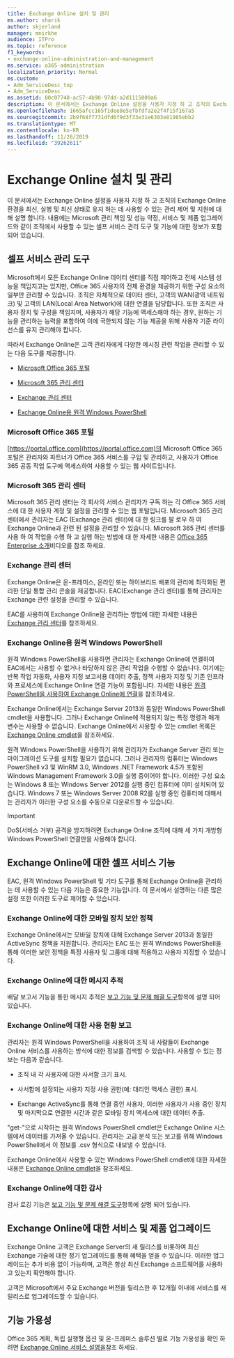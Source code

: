 ```yaml
---
title: Exchange Online 설치 및 관리
ms.author: sharik
author: skjerland
manager: mnirkhe
audience: ITPro
ms.topic: reference
f1_keywords:
- exchange-online-administration-and-management
ms.service: o365-administration
localization_priority: Normal
ms.custom:
- Adm_ServiceDesc_top
- Adm_ServiceDesc
ms.assetid: 80c07748-ac57-4b90-97dd-a2d1115009a6
description: 이 문서에서는 Exchange Online 설정을 사용자 지정 하 고 조직의 Exchange Online 환경을 최신, 실행 및 최신 상태로 유지 하는 데 사용할 수 있는 관리 제어 및 지원에 대해 설명 합니다. 내용에는 Microsoft 관리 책임 및 성능 약정, 서비스 및 제품 업그레이드와 같이 조직에서 사용할 수 있는 셀프 서비스 관리 도구 및 기능에 대한 정보가 포함되어 있습니다.
ms.openlocfilehash: 1665afcc165f1dee8e5efbfdfa2e2f4f15f167a5
ms.sourcegitcommit: 2b9f68f7731dfd6f9d3f33e31e6303e81985ebb2
ms.translationtype: MT
ms.contentlocale: ko-KR
ms.lasthandoff: 11/26/2019
ms.locfileid: "39262611"
---
```

# <a name="exchange-online-setup-and-administration"></a>Exchange Online 설치 및 관리

이 문서에서는 Exchange Online 설정을 사용자 지정 하 고 조직의 Exchange Online 환경을 최신, 실행 및 최신 상태로 유지 하는 데 사용할 수 있는 관리 제어 및 지원에 대해 설명 합니다. 내용에는 Microsoft 관리 책임 및 성능 약정, 서비스 및 제품 업그레이드와 같이 조직에서 사용할 수 있는 셀프 서비스 관리 도구 및 기능에 대한 정보가 포함되어 있습니다.
  
## <a name="self-service-administration-tools"></a>셀프 서비스 관리 도구

Microsoft에서 모든 Exchange Online 데이터 센터를 직접 제어하고 전체 시스템 성능을 책임지고는 있지만, Office 365 사용자의 전체 환경을 제공하기 위한 구성 요소의 일부만 관리할 수 있습니다. 조직은 자체적으로 데이터 센터, 고객의 WAN(광역 네트워크) 및 고객의 LAN(Local Area Network)에 대한 연결을 담당합니다. 또한 조직은 사용자 장치 및 구성을 책임지며, 사용자가 해당 기능에 액세스해야 하는 경우, 원하는 기능을 관리하는 능력을 포함하여 이에 국한되지 않는 기능 제공을 위해 사용자 기준 라이선스를 유지 관리해야 합니다.
  
따라서 Exchange Online은 고객 관리자에게 다양한 메시징 관련 작업을 관리할 수 있는 다음 도구를 제공합니다.
  
- [Microsoft Office 365 포털](exchange-online-setup-and-administration.md#microsoft-office-365-portal)
    
- [Microsoft 365 관리 센터](#microsoft-365-admin-center)
    
- [Exchange 관리 센터](exchange-online-setup-and-administration.md#exchange-admin-center)
    
- [Exchange Online용 원격 Windows PowerShell](exchange-online-setup-and-administration.md#remote-windows-powershell-for-exchange-online)
    
### <a name="microsoft-office-365-portal"></a>Microsoft Office 365 포털

[https://portal.office.com](https://portal.office.com)의 Microsoft Office 365 포털은 관리자와 파트너가 Office 365 서비스를 구입 및 관리하고, 사용자가 Office 365 공동 작업 도구에 액세스하여 사용할 수 있는 웹 사이트입니다.
  
### <a name="microsoft-365-admin-center"></a>Microsoft 365 관리 센터

Microsoft 365 관리 센터는 각 회사의 서비스 관리자가 구독 하는 각 Office 365 서비스에 대 한 사용자 계정 및 설정을 관리할 수 있는 웹 포털입니다. Microsoft 365 관리 센터에서 관리자는 EAC (Exchange 관리 센터)에 대 한 링크를 팔 로우 하 여 Exchange Online과 관련 된 설정을 관리할 수 있습니다. Microsoft 365 관리 센터를 사용 하 여 작업을 수행 하 고 실행 하는 방법에 대 한 자세한 내용은 [Office 365 Enterprise 소개](https://go.microsoft.com/fwlink/p/?LinkId=271806)비디오를 참조 하세요.
  
### <a name="exchange-admin-center"></a>Exchange 관리 센터

Exchange Online은 온-프레미스, 온라인 또는 하이브리드 배포의 관리에 최적화된 편리한 단일 통합 관리 콘솔을 제공합니다. EAC(Exchange 관리 센터)를 통해 관리자는 Exchange 관련 설정을 관리할 수 있습니다.
  
EAC를 사용하여 Exchange Online을 관리하는 방법에 대한 자세한 내용은 [Exchange 관리 센터](https://go.microsoft.com/fwlink/p/?LinkId=271807)를 참조하세요.
  
### <a name="remote-windows-powershell-for-exchange-online"></a>Exchange Online용 원격 Windows PowerShell

원격 Windows PowerShell을 사용하면 관리자는 Exchange Online에 연결하여 EAC에서는 사용할 수 없거나 타당하지 않은 관리 작업을 수행할 수 없습니다. 여기에는 반복 작업 자동화, 사용자 지정 보고서용 데이터 추출, 정책 사용자 지정 및 기존 인프라와 프로세스에 Exchange Online 연결 기능이 포함됩니다. 자세한 내용은 [원격 PowerShell을 사용하여 Exchange Online에 연결](https://go.microsoft.com/fwlink/p/?LinkId=308994)을 참조하세요.
  
Exchange Online에서는 Exchange Server 2013과 동일한 Windows PowerShell cmdlet을 사용합니다. 그러나 Exchange Online에 적용되지 않는 특정 명령과 매개 변수는 사용할 수 없습니다. Exchange Online에서 사용할 수 있는 cmdlet 목록은 [Exchange Online cmdlet](https://go.microsoft.com/fwlink/p/?LinkId=271808)을 참조하세요.
  
원격 Windows PowerShell을 사용하기 위해 관리자가 Exchange Server 관리 또는 마이그레이션 도구를 설치할 필요가 없습니다. 그러나 관리자의 컴퓨터는 Windows PowerShell v3 및 WinRM 3.0, Windows .NET Framework 4.5가 포함된 Windows Management Framework 3.0을 실행 중이어야 합니다. 이러한 구성 요소는 Windows 8 또는 Windows Server 2012를 실행 중인 컴퓨터에 이미 설치되어 있습니다. Windows 7 또는 Windows Server 2008 R2를 실행 중인 컴퓨터에 대해서는 관리자가 이러한 구성 요소를 수동으로 다운로드할 수 있습니다.
  
> [!IMPORTANT]
> DoS(서비스 거부) 공격을 방지하려면 Exchange Online 조직에 대해 세 가지 개방형 Windows PowerShell 연결만을 사용해야 합니다. 
  
## <a name="self-service-capabilities-for-exchange-online"></a>Exchange Online에 대한 셀프 서비스 기능

EAC, 원격 Windows PowerShell 및 기타 도구를 통해 Exchange Online을 관리하는 데 사용할 수 있는 다음 기능은 중요한 기능입니다. 이 문서에서 설명하는 다른 많은 설정 또한 이러한 도구로 제어할 수 있습니다.
  
### <a name="mobile-device-security-policies-for-exchange-online"></a>Exchange Online에 대한 모바일 장치 보안 정책

Exchange Online에서는 모바일 장치에 대해 Exchange Server 2013과 동일한 ActiveSync 정책을 지원합니다. 관리자는 EAC 또는 원격 Windows PowerShell을 통해 이러한 보안 정책을 특정 사용자 및 그룹에 대해 적용하고 사용자 지정할 수 있습니다.
  
### <a name="message-tracking-for-exchange-online"></a>Exchange Online에 대한 메시지 추적

배달 보고서 기능을 통한 메시지 추적은 [보고 기능 및 문제 해결 도구](reporting-features-and-troubleshooting-tools.md)항목에 설명 되어 있습니다.
  
### <a name="usage-reporting-for-exchange-online"></a>Exchange Online에 대한 사용 현황 보고

관리자는 원격 Windows PowerShell을 사용하여 조직 내 사람들이 Exchange Online 서비스를 사용하는 방식에 대한 정보를 검색할 수 있습니다. 사용할 수 있는 정보는 다음과 같습니다.
  
- 조직 내 각 사용자에 대한 사서함 크기 표시.
    
- 사서함에 설정되는 사용자 지정 사용 권한(예: 대리인 액세스 권한) 표시.
    
- Exchange ActiveSync를 통해 연결 중인 사용자, 이러한 사용자가 사용 중인 장치 및 마지막으로 연결한 시간과 같은 모바일 장치 액세스에 대한 데이터 추출.
    
"get-"으로 시작하는 원격 Windows PowerShell cmdlet은 Exchange Online 시스템에서 데이터를 가져올 수 있습니다. 관리자는 고급 분석 또는 보고를 위해 Windows PowerShell에서 이 정보를 .csv 형식으로 내보낼 수 있습니다.
  
Exchange Online에서 사용할 수 있는 Windows PowerShell cmdlet에 대한 자세한 내용은 [Exchange Online cmdlet](https://go.microsoft.com/fwlink/p/?LinkId=271808)을 참조하세요.
  
### <a name="auditing-for-exchange-online"></a>Exchange Online에 대한 감사

감사 로깅 기능은 [보고 기능 및 문제 해결 도구](reporting-features-and-troubleshooting-tools.md)항목에 설명 되어 있습니다.
  
## <a name="service-and-product-upgrades-for-exchange-online"></a>Exchange Online에 대한 서비스 및 제품 업그레이드

Exchange Online 고객은 Exchange Server의 새 릴리스를 비롯하여 최신 Exchange 기술에 대한 정기 업그레이드를 통해 혜택을 얻을 수 있습니다. 이러한 업그레이드는 추가 비용 없이 가능하며, 고객은 항상 최신 Exchange 소프트웨어를 사용하고 있는지 확인해야 합니다.
  
고객은 Microsoft에서 주요 Exchange 버전을 릴리스한 후 12개월 이내에 서비스를 새 릴리스로 업그레이드할 수 있습니다.
  
## <a name="feature-availability"></a>기능 가용성

Office 365 계획, 독립 실행형 옵션 및 온-프레미스 솔루션 별로 기능 가용성을 확인 하려면 [Exchange Online 서비스 설명을](exchange-online-service-description.md)참조 하세요.
  